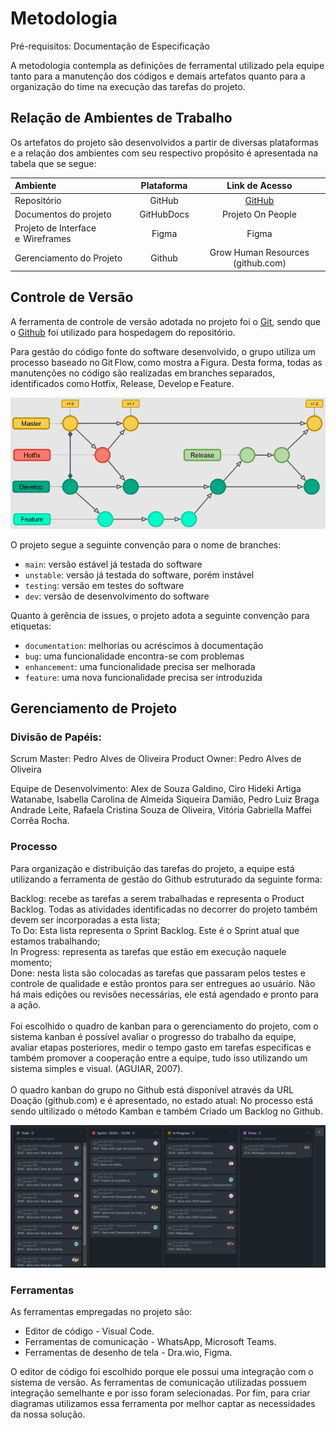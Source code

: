 

# Metodologia

Pré-requisitos: Documentação de Especificação

A metodologia contempla as definições de ferramental utilizado pela equipe tanto para a manutenção dos códigos e demais artefatos quanto para a organização do time na execução das tarefas do projeto.


## Relação de Ambientes de Trabalho

Os artefatos do projeto são desenvolvidos a partir de diversas plataformas e a relação dos ambientes com seu respectivo propósito é apresentada na tabela que se segue:

Ambiente|Plataforma|Link de Acesso
|:--------|:----------:|:--------------:|
|Repositório|GitHub|  [GitHub](https://github.com/ICEI-PUC-Minas-PMV-ADS/pmv-ads-2023-1-e4-proj-apdist-t4-onpeople)|
|Documentos do projeto|GitHubDocs|Projeto On People|[GitHub]()|
|Projeto de Interface e  Wireframes|Figma|Figma |[Figma]() | Ferramenta de colaboração e design de UI/UX rápida e avançada)|
|Gerenciamento do Projeto|Github|Grow Human Resources (github.com)|

## Controle de Versão

A ferramenta de controle de versão adotada no projeto foi o
[Git](https://git-scm.com/), sendo que o [Github](https://github.com)
foi utilizado para hospedagem do repositório.

Para gestão do código fonte do software desenvolvido, o grupo utiliza um processo baseado no Git Flow, como mostra a Figura. Desta forma, todas as manutenções no código são realizadas em branches separados, identificados como Hotfix, Release, Develop e Feature.   

<img src="./img/gitflow.png">


O projeto segue a seguinte convenção para o nome de branches:

- `main`: versão estável já testada do software
- `unstable`: versão já testada do software, porém instável
- `testing`: versão em testes do software
- `dev`: versão de desenvolvimento do software

Quanto à gerência de issues, o projeto adota a seguinte convenção para
etiquetas:

- `documentation`: melhorias ou acréscimos à documentação
- `bug`: uma funcionalidade encontra-se com problemas
- `enhancement`: uma funcionalidade precisa ser melhorada
- `feature`: uma nova funcionalidade precisa ser introduzida

## Gerenciamento de Projeto

### Divisão de Papéis:

Scrum Master: Pedro Alves de Oliveira 
Product Owner: Pedro Alves de Oliveira

Equipe de Desenvolvimento: Alex de Souza Galdino, Ciro Hideki Artiga Watanabe, Isabella Carolina de Almeida Siqueira Damião, Pedro Luiz Braga Andrade Leite, Rafaela Cristina Souza de Oliveira, Vitória Gabriella Maffei Corrêa Rocha.



### Processo

Para organização e distribuição das tarefas do projeto, a equipe está utilizando a ferramenta de gestão do Github estruturado da seguinte forma:

Backlog: recebe as tarefas a serem trabalhadas e representa o Product Backlog. Todas as atividades identificadas no decorrer do projeto também devem ser incorporadas a esta lista;</br>
To Do: Esta lista representa o Sprint Backlog. Este é o Sprint atual que estamos trabalhando;</br>
In Progress: representa as tarefas que estão em execução naquele momento; </br>
Done: nesta lista são colocadas as tarefas que passaram pelos testes e controle de qualidade e estão prontos para ser entregues ao usuário. Não há mais edições ou revisões necessárias, ele está agendado e pronto para a ação. </br></br>
Foi escolhido o quadro de kanban para o gerenciamento do projeto, com o sistema kanban é possível avaliar o progresso do trabalho da equipe, avaliar etapas posteriores, medir o tempo gasto em tarefas especificas e também promover a cooperação entre a equipe, tudo isso utilizando um sistema simples e visual. (AGUIAR, 2007). </br></br> O quadro kanban do grupo no Github está disponível através da URL Doação (github.com) e é apresentado, no estado atual:
No processo está sendo ultilizado o método Kamban e também Criado um Backlog no Github.

<img src="./img/kanban-img.png">
 
### Ferramentas

As ferramentas empregadas no projeto são:

- Editor de código - Visual Code.
- Ferramentas de comunicação - WhatsApp, Microsoft Teams.
- Ferramentas de desenho de tela - Dra.wio, Figma.

O editor de código foi escolhido porque ele possui uma integração com o
sistema de versão. As ferramentas de comunicação utilizadas possuem
integração semelhante e por isso foram selecionadas. Por fim, para criar
diagramas utilizamos essa ferramenta por melhor captar as
necessidades da nossa solução.

